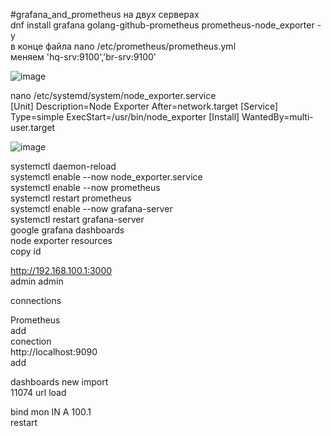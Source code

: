 #grafana_and_prometheus
на двух серверах <br/>
dnf install grafana golang-github-prometheus prometheus-node_exporter -y <br/>
в конце файла nano /etc/prometheus/prometheus.yml  <br/>
меняем 'hq-srv:9100','br-srv:9100'  <br/>

![image](https://github.com/user-attachments/assets/a829cb53-c0cb-4e0c-9d86-04fc34a2285e)

nano /etc/systemd/system/node_exporter.service <br/>
[Unit]
Description=Node Exporter
After=network.target
[Service]
Type=simple
ExecStart=/usr/bin/node_exporter
[Install]
WantedBy=multi-user.target

![image](https://github.com/user-attachments/assets/4d886978-0a5e-423e-a686-f44c55f89818)


systemctl daemon-reload <br/>
systemctl enable --now node_exporter.service <br/>
systemctl enable --now prometheus <br/>
systemctl restart prometheus <br/>
systemctl enable --now grafana-server <br/>
systemctl restart grafana-server <br/>
google grafana dashboards <br/>
node exporter resources <br/>
copy id <br/>

http://192.168.100.1:3000 <br/>
admin admin <br/>

connections <br/>

Prometheus <br/>
add <br/>
conection <br/>
http://localhost:9090 <br/>
add <br/>

dashboards new import <br/>
11074 url load <br/>


bind mon IN A 100.1 <br/>
restart <br/>
